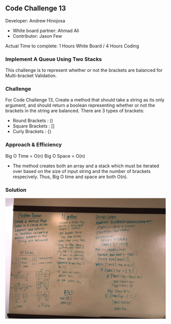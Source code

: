 ## Code Challenge 13

Developer: Andrew Hinojosa

- White board partner: Ahmad Ali
- Contributor: Jason Few

Actual Time to complete: 1 Hours White Board / 4 Hours Coding

### Implement A Queue Using Two Stacks
This challenge is to represent whether or not the brackets are balanced for Multi-bracket Validation.

### Challenge
For Code Challenge 13, Create a method that should take a string as its only argument, and should return a boolean representing whether or not the brackets in the string are balanced. There are 3 types of brackets:
- Round Brackets : ()
- Square Brackets : []
- Curly Brackets : {}

### Approach & Efficiency
Big O Time = O(n)
Big O Space = O(n)
- The method creates both an array and a stack which must be iterated over based on the size of input string and the number of brackets respecively. Thus, Big O time and space are both O(n).

### Solution
![White Board 13](https://github.com/drewsview34/data-structures-and-algorithms/blob/master/codeChallenges/MultiBracketValidation13/multibracket.jpg)
